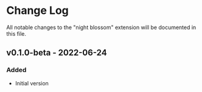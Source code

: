 # Change Log

All notable changes to the "night blossom" extension will be documented in this file.

## v0.1.0-beta - 2022-06-24
### Added
- Initial version
